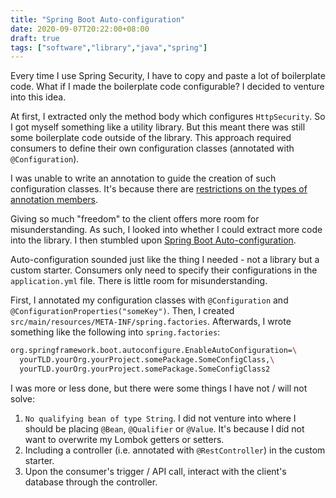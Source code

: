 ```yaml
---
title: "Spring Boot Auto-configuration"
date: 2020-09-07T20:22:00+08:00
draft: true
tags: ["software","library","java","spring"]
---
```

Every time I use Spring Security, I have to copy and paste a lot of boilerplate code. What if I made the boilerplate code configurable? I decided to venture into this idea.

At first, I extracted only the method body which configures `HttpSecurity`. So I got myself something like a utility library. But this meant there was still some boilerplate code outside of the library. This approach required consumers to define their own configuration classes (annotated with `@Configuration`).

I was unable to write an annotation to guide the creation of such configuration classes. It's because there are [restrictions on the types of annotation members](https://stackoverflow.com/questions/1458535/which-types-can-be-used-for-java-annotation-members).

Giving so much "freedom" to the client offers more room for misunderstanding. As such, I looked into whether I could extract more code into the library. I then stumbled upon [Spring Boot Auto-configuration](https://docs.spring.io/spring-boot/docs/current/reference/htmlsingle/#boot-features-developing-auto-configuration).

Auto-configuration sounded just like the thing I needed - not a library but a custom starter. Consumers only need to specify their configurations in the `application.yml` file. There is little room for misunderstanding.

First, I annotated my configuration classes with `@Configuration` and `@ConfigurationProperties("someKey")`. Then, I created `src/main/resources/META-INF/spring.factories`. Afterwards, I wrote something like the following into `spring.factories`:

```bash
org.springframework.boot.autoconfigure.EnableAutoConfiguration=\
  yourTLD.yourOrg.yourProject.somePackage.SomeConfigClass,\
  yourTLD.yourOrg.yourProject.somePackage.SomeConfigClass2
```

I was more or less done, but there were some things I have not / will not solve:

1. `No qualifying bean of type String`. I did not venture into where I should be placing `@Bean`, `@Qualifier` or `@Value`. It's because I did not want to overwrite my Lombok getters or setters.
1. Including a controller (i.e. annotated with `@RestController`) in the custom starter.
1. Upon the consumer's trigger / API call, interact with the client's database through the controller.
